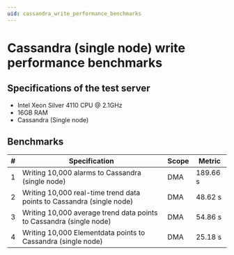 ```yaml
---
uid: cassandra_write_performance_benchmarks
---
```


# Cassandra (single node) write performance benchmarks

## Specifications of the test server

- Intel Xeon Silver 4110 CPU @ 2.1GHz
- 16GB RAM
- Cassandra (Single node)

## Benchmarks

| \# | Specification | Scope | Metric |
| -- | ------------- | ----- | ------ |
| 1 | Writing 10,000 alarms to Cassandra (single node) | DMA | 189.66 s |
| 2 | Writing 10,000 real-time trend data points to Cassandra (single node) | DMA | 48.62 s |
| 3 | Writing 10,000 average trend data points to Cassandra (single node) | DMA | 54.86 s |
| 4 | Writing 10,000 Elementdata points to Cassandra (single node) | DMA | 25.18 s |
